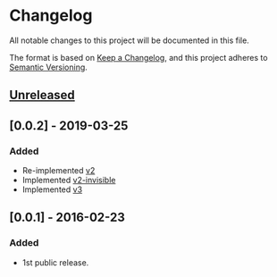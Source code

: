 # Changelog
All notable changes to this project will be documented in this file.

The format is based on [Keep a Changelog](https://keepachangelog.com/en/1.0.0/),
and this project adheres to [Semantic Versioning](https://semver.org/spec/v2.0.0.html).

## [Unreleased]

## [0.0.2] - 2019-03-25
### Added
- Re-implemented [v2](https://developers.google.com/recaptcha/docs/display)
- Implemented [v2-invisible](https://developers.google.com/recaptcha/docs/invisible)
- Implemented [v3](https://developers.google.com/recaptcha/docs/v3)

## [0.0.1] - 2016-02-23
### Added
- 1st public release.

[Unreleased]: https://github.com/dragoscirjan/aurelia-content-loader/compare/v0.0.2...HEAD
[0.0.5]: https://github.com/dragoscirjan/aurelia-content-loader/compare/v0.0.1...v0.0.2
[0.0.4]: https://github.com/dragoscirjan/aurelia-content-loader/releases/tag/v0.0.1
